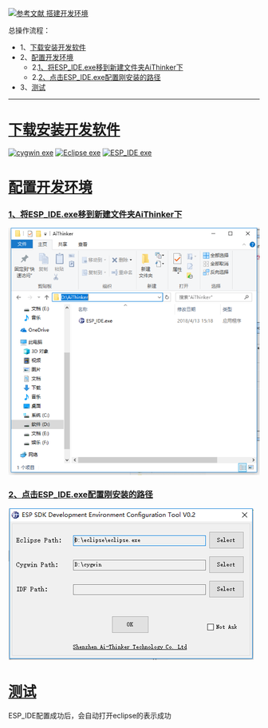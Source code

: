 [![](https://img.shields.io/badge/参考文献-搭建开发环境-red.svg "参考文献 搭建开发环境")](http://wiki.ai-thinker.com/ai_ide_install)


总操作流程：
- 1、[下载安装开发软件](#ESP8266-01)
- 2、[配置开发环境](#ESP8266-02)
    - 2.[1、将ESP_IDE.exe移到新建文件夹AiThinker下](#ESP8266-02-01)
    - 2.[2、点击ESP_IDE.exe配置刚安装的路径](#ESP8266-02-02)
- 3、[测试](#ESP8266-03)

----------
# <a name="ESP8266-01" href="#" >下载安装开发软件</a>
[![](https://img.shields.io/badge/cygwin-exe-green.svg "cygwin exe")](https://pan.baidu.com/s/1msNG-R9f7Dh5A9FJSXX8dw)
[![](https://img.shields.io/badge/Eclipse-exe-green.svg "Eclipse exe")](https://pan.baidu.com/s/1BXOFFHk6q8mzsZrp-g5Bhw)
[![](https://img.shields.io/badge/ESP_IDE-exe-green.svg "ESP_IDE exe")](https://pan.baidu.com/s/1kMXG55dJGAq7tU6c_QXqhA)
# <a name="ESP8266-02" href="#" >配置开发环境</a>
### <a name="ESP8266-02-01" href="#" >1、将ESP_IDE.exe移到新建文件夹AiThinker下</a>
![](image/2-1.png)
### <a name="ESP8266-02-02" href="#" >2、点击ESP_IDE.exe配置刚安装的路径</a>
![](image/2-2.png)
# <a name="ESP8266-03" href="#" >测试</a>
ESP_IDE配置成功后，会自动打开eclipse的表示成功
